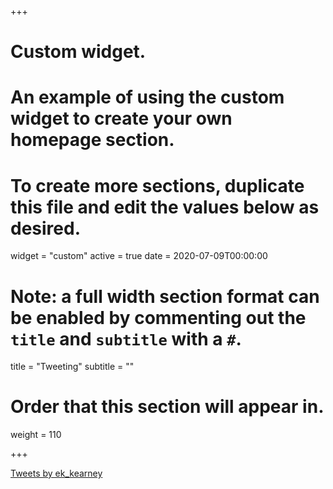 +++
# Custom widget.
# An example of using the custom widget to create your own homepage section.
# To create more sections, duplicate this file and edit the values below as desired.
widget = "custom"
active = true
date = 2020-07-09T00:00:00

# Note: a full width section format can be enabled by commenting out the `title` and `subtitle` with a `#`.
title = "Tweeting"
subtitle = ""

# Order that this section will appear in.
weight = 110

+++

<a class="twitter-timeline" data-width="500" data-height="500" href="https://twitter.com/ek_kearney?ref_src=twsrc%5Etfw">Tweets by ek_kearney</a> <script async src="https://platform.twitter.com/widgets.js" charset="utf-8"></script>